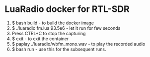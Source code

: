 # LuaRadio docker for RTL-SDR

1) $ bash build - to build the docker image
2) $ ./luaradio fm.lua 93.5e6 - let it run for few seconds
3) Press CTRL+C to stop the capturing
4) $ exit - to exit the container  
5) $ paplay ./luaradio/wbfm_mono.wav - to play the recorded audio
6) $ bash run - use this for the subsequent runs.
